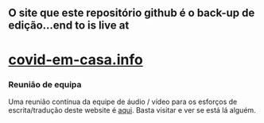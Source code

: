 ## O site que este repositório github é o back-up de edição...end to is live at

# [covid-em-casa.info](https://www.covid-em-casa.info)


### Reunião de equipa

Uma reunião contínua da equipe de áudio / vídeo para os esforços de escrita/tradução deste website é [aqui](https://meet.rawmushroom.com/covid). Basta visitar e ver se está lá alguém.
